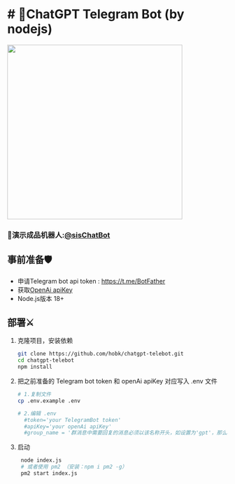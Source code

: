 # # 🔮ChatGPT Telegram Bot (by nodejs)

<img src="https://www.helloimg.com/images/2023/02/02/oZLhl9.jpg" width = "400"/>

### 💍演示成品机器人:[@sisChatBot](https://t.me/sisChatBot)
## 事前准备🛡️
- 申请Telegram bot api token : https://t.me/BotFather
- 获取[OpenAi apiKey](https://platform.openai.com/account/api-keys)
- Node.js版本 18+

## 部署⚔️

1. 克隆项目，安装依赖

   ```bash
   git clone https://github.com/hobk/chatgpt-telebot.git
   cd chatgpt-telebot
   npm install
   ```
   
2. 把之前准备的 Telegram bot token 和 openAi apiKey 对应写入 .env 文件

   ```bash
   # 1.复制文件
   cp .env.example .env
   
   # 2.编辑 .env
     #token='your TelegramBot token'
     #apiKey='your openAi apiKey'
     #group_name = '群消息中需要回复的消息必须以该名称开头，如设置为'gpt'，那么群消息中必须以/gpt开头才会触发回复'
   ```

3. 启动

   ```bash
    node index.js
    # 或者使用 pm2 （安装：npm i pm2 -g）
    pm2 start index.js
   ``` 

